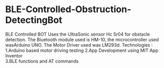 # BLE-Controlled-Obstruction-DetectingBot
BLE Controlled BOT 
Uses the UltraSonic sensor Hc Sr04 for obstacle detection. 
The Bluetooth module used is HM-10, the microcontroller used   wasArduino UNO. 
The Motor Driver used was LM293d.
Technologies : 1.Arduino based motor driving testing
               2.App Development using MIT App Inventor   
               3.BLE functions and AT commands
